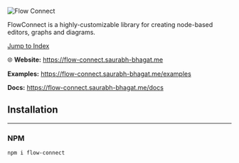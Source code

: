 ![Flow Connect](media://flow-connect-index.png)

FlowConnect is a highly-customizable library for creating node-based editors, graphs and diagrams.

[Jump to Index](modules.html)

:globe_with_meridians: **Website:** https://flow-connect.saurabh-bhagat.me

**Examples:** https://flow-connect.saurabh-bhagat.me/examples

**Docs:** https://flow-connect.saurabh-bhagat.me/docs


## Installation
---

### NPM

```shell
npm i flow-connect
```